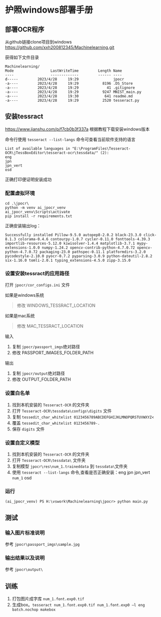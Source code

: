 # 护照windows部署手册

## 部署OCR程序
从github链接clone项目到windows 
https://github.com/xxh200812345/Machinelearning.git

获得如下文件目录

    Machinelearning/
    Mode                 LastWriteTime         Length Name
    ----                 -------------         ------ ----
    d-----         2023/4/28     19:29                jpocr
    -a----         2023/4/28     19:29           8196 .DS_Store
    -a----         2023/4/28     19:29             41 .gitignore
    -a----         2023/4/28     19:29           9247 MNIST_main.py
    -a----         2023/4/28     19:30            641 readme.md
    -a----         2023/4/28     19:29           2520 tesseract.py


## 安装tessract
https://www.jianshu.com/p/f7cb0b3f337a
根据教程下载安装windows版本

命令行使用 `tesseract --list-langs` 命令可查看当前软件支持的语言

    List of available languages in "E:\ProgramFiles\Tesseract-OCR\jTessBoxEditor\tesseract-ocr\tessdata/" (2):
    eng
    jpn
    jpn_vert
    osd

正确打印便证明安装成功

### 配置虚拟环境

    cd .\jpocr\
    python -m venv ai_jpocr_venv
    ai_jpocr_venv\Scripts\activate
    pip install -r requirements.txt

正确安装输出log：

    Successfully installed Pillow-9.5.0 autopep8-2.0.2 black-23.3.0 click-8.1.3 colorama-0.4.6 contourpy-1.0.7 cycler-0.11.0 fonttools-4.39.3 importlib-resources-5.12.0 kiwisolver-1.4.4 matplotlib-3.7.1 mypy-extensions-1.0.0 numpy-1.24.2 opencv-contrib-python-4.7.0.72 opencv-python-4.7.0.72 packaging-23.0 pathspec-0.11.1 platformdirs-3.2.0 pycodestyle-2.10.0 pyocr-0.7.2 pyparsing-3.0.9 python-dateutil-2.8.2 six-1.16.0 tomli-2.0.1 typing_extensions-4.5.0 zipp-3.15.0

### 设置安装tessract的应用路径

打开 `jpocr/cor_configs.ini` 文件

如果是windows系统

> 修改 WINDOWS_TESSRACT_LOCATION

如果是mac系统

> 修改 MAC_TESSRACT_LOCATION

输入
1. 复制 `jpocr/passport_imgs`绝对路径
1. 修改 PASSPORT_IMAGES_FOLDER_PATH

输出
1. 复制 `jpocr/output`绝对路径
1. 修改 OUTPUT_FOLDER_PATH

### 设置白名单

1. 找到本机安装的 `Tesseract-OCR` 的文件夹
1. 打开 `Tesseract-OCR\tessdata\configs\digits` 文件
1. 复制 `tessedit_char_whitelist 0123456789ABCDEFGHIJKLMNOPQRSTUVWXYZ<`
1. 覆盖 `tessedit_char_whitelist 0123456789-.`
1. 保存 `digits` 文件

### 设置自定义模型

1. 找到本机安装的 `Tesseract-OCR` 的文件夹
1. 打开 `Tesseract-OCR\tessdata\` 文件夹
1. 复制模型 `jpocr\res\num_1.traineddata` 到 `tessdata\`文件夹
1. 使用 `tesseract --list-langs` 命令,查看是否正确安装：eng jpn jpn_vert `num_1` osd

### 运行

    (ai_jpocr_venv) PS H:\vswork\Machinelearning\jpocr> python main.py

## 测试
### 输入图片标准说明
参考 `jpocr\passport_imgs\sample.jpg`

### 输出结果以及说明
参考 `jpocr\output\`

## 训练

1. 打包图片成字库 `num_1.font.exp0.tif`
1. 生成box。`tesseract num_1.font.exp0.tif num_1.font.exp0 –l eng batch.nochop makebox`